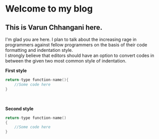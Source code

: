 # Welcome to my blog
## This is Varun Chhangani here.

I'm glad you are here. I plan to talk about the increasing rage in programmers against fellow programmers on the basis of their code formatting and indentation style.
<br>
I strongly believe that editors should have an option to convert codes in between the given two most common style of indentation.


**First style**
```C++ 
return-type function-name(){
	//Some code here
}
```
<br>

**Second style**
```C++ 
return-type function-name()
{
	//Some code here
}
```
